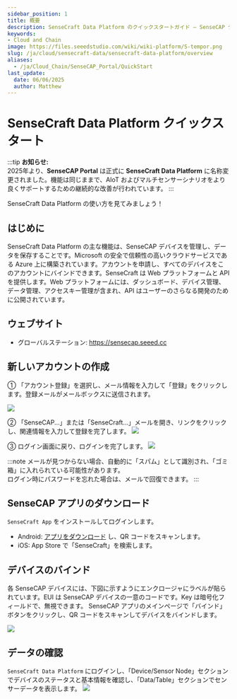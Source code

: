 ```yaml
---
sidebar_position: 1
title: 概要
description: SenseCraft Data Platform のクイックスタートガイド — SenseCAP デバイスを管理し、安全で信頼性の高いクラウドプラットフォームでセンサーデータを可視化します。
keywords:
- Cloud and Chain
image: https://files.seeedstudio.com/wiki/wiki-platform/S-tempor.png        
slug: /ja/cloud/sensecraft-data/sensecraft-data-platform/overview
aliases:
  - /ja/Cloud_Chain/SenseCAP_Portal/QuickStart
last_update:
  date: 06/06/2025
  author: Matthew
---
```


# SenseCraft Data Platform クイックスタート

:::tip
**お知らせ:**  
2025年より、**SenseCAP Portal** は正式に **SenseCraft Data Platform** に名称変更されました。機能は同じままで、AIoT およびマルチセンサーシナリオをより良くサポートするための継続的な改善が行われています。
:::

SenseCraft Data Platform の使い方を見てみましょう！

## はじめに

SenseCraft Data Platform の主な機能は、SenseCAP デバイスを管理し、データを保存することです。Microsoft の安全で信頼性の高いクラウドサービスである Azure 上に構築されています。アカウントを申請し、すべてのデバイスをこのアカウントにバインドできます。SenseCraft は Web プラットフォームと API を提供します。Web プラットフォームには、ダッシュボード、デバイス管理、データ管理、アクセスキー管理が含まれ、API はユーザーのさらなる開発のために公開されています。

## ウェブサイト

- グローバルステーション: <a href="https://sensecap.seeed.cc/">https://sensecap.seeed.cc</a>

## 新しいアカウントの作成

① 「アカウント登録」を選択し、メール情報を入力して「登録」をクリックします。登録メールがメールボックスに送信されます。

![](https://sensecap-docs.seeed.cc/images/sensecap_portal/EN-register-1.jpg)

② 「SenseCAP...」または「SenseCraft…」メールを開き、リンクをクリックし、関連情報を入力して登録を完了します。
![](https://sensecap-docs.seeed.cc/images/sensecap_portal/EN-register-2.jpg)

③ ログイン画面に戻り、ログインを完了します。
![](https://sensecap-docs.seeed.cc/images/sensecap_portal/EN-register-3.jpg)

:::note
メールが見つからない場合、自動的に「スパム」として識別され、「ゴミ箱」に入れられている可能性があります。<br />
ログイン時にパスワードを忘れた場合は、メールで回復できます。
:::

## SenseCAP アプリのダウンロード

`SenseCraft App` をインストールしてログインします。

- Android: <a href="http://sensecap-app-download.seeed.cn/">アプリをダウンロード</a> し、QR コードをスキャンします。
- iOS: App Store で「SenseCraft」を検索します。

## デバイスのバインド

各 SenseCAP デバイスには、下図に示すようにエンクロージャにラベルが貼られています。EUI は SenseCAP デバイスの一意のコードです。Key は暗号化フィールドで、無視できます。
SenseCAP アプリのメインページで「バインド」ボタンをクリックし、QR コードをスキャンしてデバイスをバインドします。

![](https://sensecap-docs.seeed.cc/images/sensecap_portal/label.jpg)

## データの確認

`SenseCraft Data Platform` にログインし、「Device/Sensor Node」セクションでデバイスのステータスと基本情報を確認し、「Data/Table」セクションでセンサーデータを表示します。
![](https://sensecap-docs.seeed.cc/images/sensecap_portal/data_overview.jpg)
